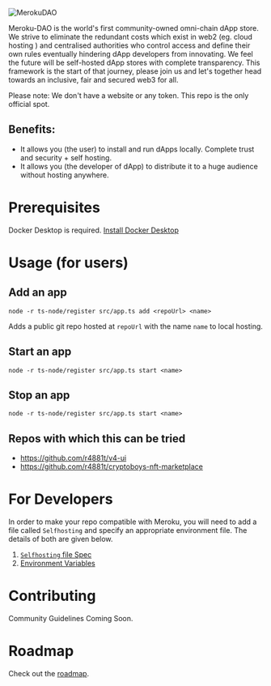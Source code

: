 ![MerokuDAO](./img/logoBIG.jpeg)

Meroku-DAO is the world's first community-owned omni-chain dApp store. We strive to eliminate the redundant costs which exist in web2 (eg. cloud hosting ) and centralised authorities who control access and define their own rules eventually hindering dApp developers from innovating. We feel the future will be self-hosted dApp stores with complete transparency. This framework is the start of that journey, please join us and let's together head towards an inclusive, fair and secured web3 for all.

Please note: We don't have a website or any token. This repo is the only official spot.

## Benefits:

- It allows you (the user) to install and run dApps locally. Complete trust and security + self hosting. 
- It allows you (the developer of dApp) to distribute it to a huge audience without hosting
anywhere.


# Prerequisites

Docker Desktop is required. [Install Docker Desktop](https://www.docker.com/products/docker-desktop/)

# Usage (for users)

## Add an app

`node -r ts-node/register src/app.ts add <repoUrl> <name>`

Adds a public git repo hosted at `repoUrl` with the name `name` to local hosting.

## Start an app

`node -r ts-node/register src/app.ts start <name>`

## Stop an app

`node -r ts-node/register src/app.ts start <name>`


## Repos with which this can be tried

- https://github.com/r4881t/v4-ui
- https://github.com/r4881t/cryptoboys-nft-marketplace


# For Developers

In order to make your repo compatible with Meroku, you will need to add a file called `Selfhosting` and specify an appropriate environment file. The details of both are given below.

1. [`Selfhosting` file Spec](docs/Selfhosting.md)
2. [Environment Variables](docs/EnvironmentVariables.md)

# Contributing

Community Guidelines Coming Soon.

# Roadmap

Check out the [roadmap](docs/Roadmap.md).
